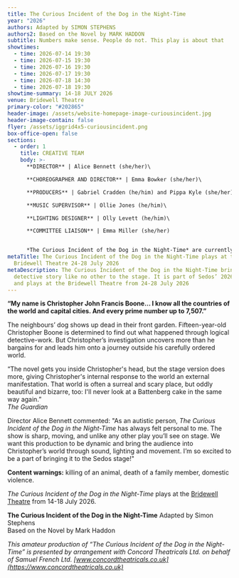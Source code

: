 ```yaml
---
title: The Curious Incident of the Dog in the Night-Time
year: "2026"
authors: Adapted by SIMON STEPHENS
authors2: Based on the Novel by MARK HADDON
subtitle: Numbers make sense. People do not. This play is about that
showtimes:
  - time: 2026-07-14 19:30
  - time: 2026-07-15 19:30
  - time: 2026-07-16 19:30
  - time: 2026-07-17 19:30
  - time: 2026-07-18 14:30
  - time: 2026-07-18 19:30
showtime-summary: 14-18 JULY 2026
venue: Bridewell Theatre
primary-color: "#202865"
header-image: /assets/website-homepage-image-curiousincident.jpg
header-image-contain: false
flyer: /assets/iggrid4x5-curiousincident.png
box-office-open: false
sections:
  - order: 1
    title: CREATIVE TEAM
    body: >-
      **DIRECTOR** | Alice Bennett (she/her)\

      **CHOREOGRAPHER AND DIRECTOR** | Emma Bowker (she/her)\

      **PRODUCERS** | Gabriel Cradden (he/him) and Pippa Kyle (she/her)\

      **MUSIC SUPERVISOR** | Ollie Jones (he/him)\

      **LIGHTING DESIGNER** | Olly Levett (he/him)\

      **COMMITTEE LIAISON** | Emma Miller (she/her)


      *The Curious Incident of the Dog in the Night-Time* are currently looking for a Set Designer, Stage Manager, Sound Designer and Costume Designer to join the team. If you are interested in being considered for any of these roles, please email [production@sedos.co.uk](mailto:production@sedos.co.uk)
metaTitle: The Curious Incident of the Dog in the Night-Time plays at the
  Bridewell Theatre 24-28 July 2026
metaDescription: The Curious Incident of the Dog in the Night-Time brings a
  detective story like no other to the stage. It is part of Sedos’ 2026 season
  and plays at the Bridewell Theatre from 24-28 July 2026
---
```

**“My name is Christopher John Francis Boone… I know all the countries of the world and capital cities. And every prime number up to 7,507.”**

The neighbours’ dog shows up dead in their front garden. Fifteen-year-old Christopher Boone is determined to find out what happened through logical detective-work. But Christopher’s investigation uncovers more than he bargains for and leads him onto a journey outside his carefully ordered world.

“The novel gets you inside Christopher's head, but the stage version does more, giving Christopher's internal response to the world an external manifestation. That world is often a surreal and scary place, but oddly beautiful and bizarre, too: I'll never look at a Battenberg cake in the same way again.”\
*The Guardian*

Director Alice Bennett commented: "As an autistic person, *The Curious Incident of the Dog in the Night-Time* has always felt personal to me. The show is sharp, moving, and unlike any other play you’ll see on stage. We want this production to be dynamic and bring the audience into Christopher’s world through sound, lighting and movement. I’m so excited to be a part of bringing it to the Sedos stage!"

**Content warnings:** killing of an animal, death of a family member, domestic violence.

*The Curious Incident of the Dog in the Night-Time* plays at the [Bridewell Theatre](https://www.sedos.co.uk/venues/bridewell) from 14-18 July 2026.

**The Curious Incident of the Dog in the Night-Time**
Adapted by Simon Stephens\
Based on the Novel by Mark Haddon

*This amateur production of “The Curious Incident of the Dog in the Night-Time” is presented by arrangement with Concord Theatricals Ltd. on behalf of Samuel French Ltd. [www.concordtheatricals.co.uk](https://www.concordtheatricals.co.uk)*
